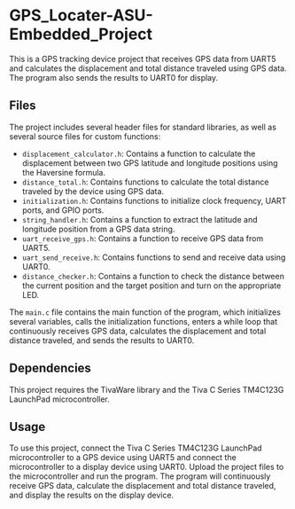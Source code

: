 # GPS_Locater-ASU-Embedded_Project

This is a GPS tracking device project that receives GPS data from UART5 and calculates the displacement and total distance traveled using GPS data. The program also sends the results to UART0 for display.

## Files

The project includes several header files for standard libraries, as well as several source files for custom functions:

- `displacement_calculator.h`: Contains a function to calculate the displacement between two GPS latitude and longitude positions using the Haversine formula.
- `distance_total.h`: Contains functions to calculate the total distance traveled by the device using GPS data.
- `initialization.h`: Contains functions to initialize clock frequency, UART ports, and GPIO ports.
- `string_handler.h`: Contains a function to extract the latitude and longitude position from a GPS data string.
- `uart_receive_gps.h`: Contains a function to receive GPS data from UART5.
- `uart_send_receive.h`: Contains functions to send and receive data using UART0.
- `distance_checker.h`: Contains a function to check the distance between the current position and the target position and turn on the appropriate LED.

The `main.c` file contains the main function of the program, which initializes several variables, calls the initialization functions, enters a while loop that continuously receives GPS data, calculates the displacement and total distance traveled, and sends the results to UART0.

## Dependencies

This project requires the TivaWare library and the Tiva C Series TM4C123G LaunchPad microcontroller.

## Usage

To use this project, connect the Tiva C Series TM4C123G LaunchPad microcontroller to a GPS device using UART5 and connect the microcontroller to a display device using UART0. Upload the project files to the microcontroller and run the program. The program will continuously receive GPS data, calculate the displacement and total distance traveled, and display the results on the display device.
